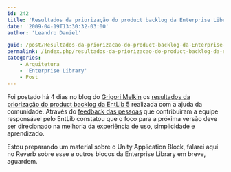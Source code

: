 ```yaml
---
id: 242
title: 'Resultados da priorização do product backlog da Enterprise Library 5'
date: '2009-04-19T13:30:32-03:00'
author: 'Leandro Daniel'

guid: /post/Resultados-da-priorizacao-do-product-backlog-da-Enterprise-Library-5.aspx
permalink: /index.php/resultados-da-priorizacao-do-product-backlog-da-enterprise-library-5/
categories:
    - Arquitetura
    - 'Enterprise Library'
    - Post
---
```


Foi postado há 4 dias no blog do [Grigori Melkin](http://blogs.msdn.com/agile/default) os [resultados da priorização do product backlog da EntLib 5](http://blogs.msdn.com/agile/archive/2009/04/16/enterprise-library-5-0-product-backlog-prioritization-results) realizada com a ajuda da comunidade. Através do [feedback das pessoas](http://www.leandrodaniel.com//post/Ajude-a-priorizar-o-product-backlog-da-EntLib-5) que contribuiram a equipe responsável pelo EntLib constatou que o foco para a próxima versão deve ser direcionado na melhoria da experiência de uso, simplicidade e aprendizado.

Estou preparando um material sobre o Unity Application Block, falarei aqui no Reverb sobre esse e outros blocos da Enterprise Library em breve, aguardem.